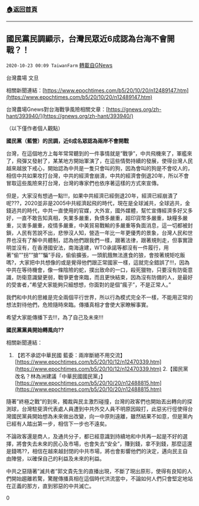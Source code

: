 ###  [:house:返回首頁](https://github.com/ourhimalayas/txt)
---

## 國民黨民調顯示，台灣民眾近6成認為台海不會開戰？！
`2020-10-23 00:09 TaiwanFarm` [轉載自GNews](https://gnews.org/zh-hant/441562/)

台灣農場 文旦

相關新聞連結：[https://www.epochtimes.com/b5/20/10/20/n12489147.htm](https://www.epochtimes.com/b5/20/10/20/n12489147.htm)

台灣農場Gnews對台海戰爭風險相關文章：[https://gnews.org/zh-hant/393940/](https://gnews.org/zh-hant/393940/)

（以下僅作者個人觀點）

**國民黨（藍營）的民調，近6成名眾認為兩岸不會開戰**

台灣，在這個地方上每年常常聽到的一件事情就是”戰爭”，中共飛機來了，軍艦來了，飛彈又發射了，某某地方開始軍演了，在這些情勢持續的發展，使得台灣人民越來越放下戒心，開始認為中共是一隻只會叫的狗，因為會叫的狗是不會咬人的，相信中共如果攻打台灣，中共的經濟會崩潰，中共的經濟會倒退20年，所以不會冒取這些風險來打台灣，台灣的專家們也依序著這樣的方式來宣傳。

但是，大家沒有想過一點!!!，如果中共經濟已經倒退20年，經濟已經崩潰了呢???，2020並非是2005中共經濟起飛的時代，現在是全球滅共，全球逃共，金錢逃共的時代，中共一直使用的官媒，大外宣，國外媒體，幫忙宣傳經濟多好又多好，一直不敢告知真相，失業多嚴重，負債多嚴重，超印貨幣多嚴重，缺糧多嚴重，災害多嚴重，疫情多嚴重，中美貿易戰輸的多嚴重等負面消息，這一切都被封鎖，人民有苦說不出，悲慘沒人知，營造一年比一年更優秀的景象，台灣人民和世界也沒有了解中共體制，認為他們跟我們一樣，跟著法律，跟著規則走，但事實證明並沒有，在香港國安法，南海違建，WTO承諾等都沒有一件履行，用著”偷””拐””搶””騙”手段，偷偷擴張，一頭飢餓無法進食的狼，會按著規矩吃飯嗎?，大家把中共想像的或是覺得他們跟正常國家一樣，這就完全錯誤了!!!，因為中共在等待機會，像一條陰險的蛇，撲出致命的一口，殺死獵物，只要沒有防衛意識，防衛意識變更弱，戰爭更會來臨，而且更快結束，因為沒有防備的人，是最好的受害者，”希望大家能夠只細想想，你面對的是個”瘋子”，不是正常人。”

我們和中共的思維是完全兩個平行世界，所以行為模式完全不一樣，不能用正常的想法對待他們，危險隨時來臨。傳播真相才會使大家瞭解事實。

希望大家能傳播下去!!!，為了自己及未來!!!

**國民黨黨員開始轉風向??**

相關新聞連結：
1. 【若不承認中華民國 藍委：兩岸斷絕不用交流】[https://www.epochtimes.com/b5/20/10/12/n12470339.htm](https://www.epochtimes.com/b5/20/10/12/n12470339.htm)
2.【國民黨改名？林為洲建議「中華民國國民黨」】[https://www.epochtimes.com/b5/20/10/20/n12488815.htm](https://www.epochtimes.com/b5/20/10/20/n12488815.htm)

隨著”終極之戰”的到來，獨裁與民主激烈碰撞，台灣的政客們也開始丟出轉向的探測球，台灣駐斐濟代表處人員遭到中共外交人員不明原因毆打，此惡劣行徑使得台灣國民黨員開始想為未來做出改變，向一中原則遠離，雖然結果不如意，但是黨內已經有人踏出第一步，相信下一步也不遠矣。

不論政客還是商人，及通共分子，都已經意識到持續地和中共再一起是不好的選擇，將會失去未來的民心及市場，也會失去”安全”，賺到錢，拿不到錢，那麼這還是錢嗎??，相信在越來越封閉的中共市場，將也會影響他們的決定，邁向民主自由陣營，以確保自己的利益及未來的利益。

中共之惡隨著”滅共者”郭文貴先生的直播出現，不斷了現出原形，使得有良知的人們開始趨離若騖，驚醒傳播真相在這個時代洪流當中，不論如何人們只會堅定地站在正義的那方，直到邪惡的中共滅亡。

0
